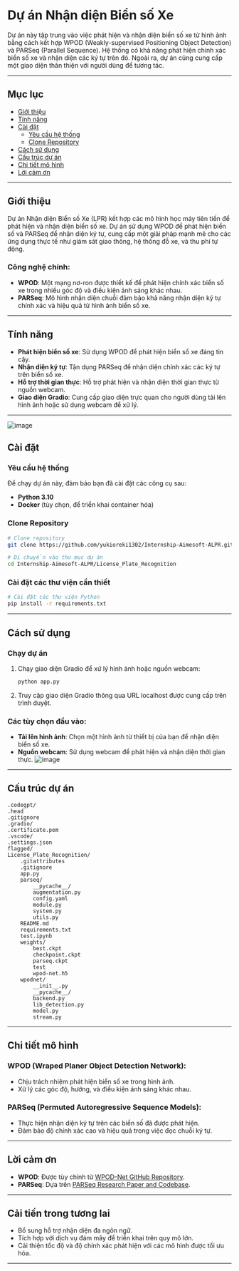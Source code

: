 # Dự án Nhận diện Biển số Xe

Dự án này tập trung vào việc phát hiện và nhận diện biển số xe từ hình ảnh bằng cách kết hợp WPOD (Weakly-supervised Positioning Object Detection) và PARSeq (Parallel Sequence). Hệ thống có khả năng phát hiện chính xác biển số xe và nhận diện các ký tự trên đó. Ngoài ra, dự án cũng cung cấp một giao diện thân thiện với người dùng để tương tác.

---

## Mục lục
- [Giới thiệu](#giới-thiệu)
- [Tính năng](#tính-năng)
- [Cài đặt](#cài-đặt)
  - [Yêu cầu hệ thống](#yêu-cầu-hệ-thống)
  - [Clone Repository](#clone-repository)
- [Cách sử dụng](#cách-sử-dụng)
- [Cấu trúc dự án](#cấu-trúc-dự-án)
- [Chi tiết mô hình](#chi-tiết-mô-hình)
- [Lời cảm ơn](#lời-cảm-ơn)

---

## Giới thiệu

Dự án Nhận diện Biển số Xe (LPR) kết hợp các mô hình học máy tiên tiến để phát hiện và nhận diện biển số xe. Dự án sử dụng WPOD để phát hiện biển số và PARSeq để nhận diện ký tự, cung cấp một giải pháp mạnh mẽ cho các ứng dụng thực tế như giám sát giao thông, hệ thống đỗ xe, và thu phí tự động.

### Công nghệ chính:
- **WPOD**: Một mạng nơ-ron được thiết kế để phát hiện chính xác biển số xe trong nhiều góc độ và điều kiện ánh sáng khác nhau.
- **PARSeq**: Mô hình nhận diện chuỗi đảm bảo khả năng nhận diện ký tự chính xác và hiệu quả từ hình ảnh biển số xe.

---

## Tính năng
- **Phát hiện biển số xe**: Sử dụng WPOD để phát hiện biển số xe đáng tin cậy.
- **Nhận diện ký tự**: Tận dụng PARSeq để nhận diện chính xác các ký tự trên biển số xe.
- **Hỗ trợ thời gian thực**: Hỗ trợ phát hiện và nhận diện thời gian thực từ nguồn webcam.
- **Giao diện Gradio**: Cung cấp giao diện trực quan cho người dùng tải lên hình ảnh hoặc sử dụng webcam để xử lý.

---
![image](https://github.com/user-attachments/assets/277d4d81-807d-4ce0-8051-a24bdf2e9ea1)


## Cài đặt

### Yêu cầu hệ thống
Để chạy dự án này, đảm bảo bạn đã cài đặt các công cụ sau:
- **Python 3.10**
- **Docker** (tùy chọn, để triển khai container hóa)

### Clone Repository
```bash
# Clone repository
git clone https://github.com/yukioreki1302/Internship-Aimesoft-ALPR.git

# Di chuyển vào thư mục dự án
cd Internship-Aimesoft-ALPR/License_Plate_Recognition
```

### Cài đặt các thư viện cần thiết
```bash
# Cài đặt các thư viện Python
pip install -r requirements.txt
```

---

## Cách sử dụng

### Chạy dự án
1. Chạy giao diện Gradio để xử lý hình ảnh hoặc nguồn webcam:
   ```bash
   python app.py
   ```

2. Truy cập giao diện Gradio thông qua URL localhost được cung cấp trên trình duyệt.

### Các tùy chọn đầu vào:
- **Tải lên hình ảnh**: Chọn một hình ảnh từ thiết bị của bạn để nhận diện biển số xe.
- **Nguồn webcam**: Sử dụng webcam để phát hiện và nhận diện thời gian thực.
![image](https://github.com/user-attachments/assets/9ceb9403-8011-4e2c-a560-e8abfa0e61d6)



---

## Cấu trúc dự án
```
.codegpt/
.head
.gitignore
.gradio/
.certificate.pem
.vscode/
.settings.json
flagged/
License_Plate_Recognition/
    .gitattributes
    .gitignore
    app.py
    parseq/
        __pycache__/
        augmentation.py
        config.yaml
        module.py
        system.py
        utils.py
    README.md
    requirements.txt
    test.ipynb
    weights/
        best.ckpt
        checkpoint.ckpt
        parseq.ckpt
        test
        wpod-net.h5
    wpodnet/
        __init__.py
        __pycache__/
        backend.py
        lib_detection.py
        model.py
        stream.py
```

---

## Chi tiết mô hình

### WPOD (Wraped Planer Object Detection Network):
- Chịu trách nhiệm phát hiện biển số xe trong hình ảnh.
- Xử lý các góc độ, hướng, và điều kiện ánh sáng khác nhau.

### PARSeq (Permuted Autoregressive Sequence Models):
- Thực hiện nhận diện ký tự trên các biển số đã được phát hiện.
- Đảm bảo độ chính xác cao và hiệu quả trong việc đọc chuỗi ký tự.

---

## Lời cảm ơn
- **WPOD**: Được tùy chỉnh từ [WPOD-Net GitHub Repository](https://github.com/xiezhq-herbert/WPOD-Net).
- **PARSeq**: Dựa trên [PARSeq Research Paper and Codebase](https://github.com/mlfoundations/parseq).


---

## Cải tiến trong tương lai
- Bổ sung hỗ trợ nhận diện đa ngôn ngữ.
- Tích hợp với dịch vụ đám mây để triển khai trên quy mô lớn.
- Cải thiện tốc độ và độ chính xác phát hiện với các mô hình được tối ưu hóa.

---

